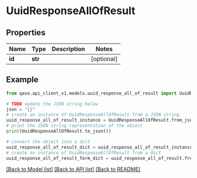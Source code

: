 # UuidResponseAllOfResult


## Properties

Name | Type | Description | Notes
------------ | ------------- | ------------- | -------------
**id** | **str** |  | [optional] 

## Example

```python
from qase.api_client_v1.models.uuid_response_all_of_result import UuidResponseAllOfResult

# TODO update the JSON string below
json = "{}"
# create an instance of UuidResponseAllOfResult from a JSON string
uuid_response_all_of_result_instance = UuidResponseAllOfResult.from_json(json)
# print the JSON string representation of the object
print(UuidResponseAllOfResult.to_json())

# convert the object into a dict
uuid_response_all_of_result_dict = uuid_response_all_of_result_instance.to_dict()
# create an instance of UuidResponseAllOfResult from a dict
uuid_response_all_of_result_form_dict = uuid_response_all_of_result.from_dict(uuid_response_all_of_result_dict)
```
[[Back to Model list]](../README.md#documentation-for-models) [[Back to API list]](../README.md#documentation-for-api-endpoints) [[Back to README]](../README.md)


